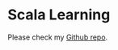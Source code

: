 # Scala Learning

Please check my [Github repo](https://github.com/EnzoSeason/study-notes/tree/main/scala).
